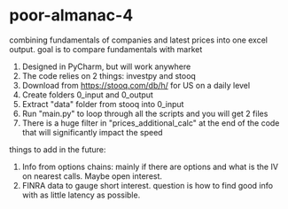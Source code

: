 # poor-almanac-4

combining fundamentals of companies and latest prices into one excel output. 
goal is to compare fundamentals with market 

1. Designed in PyCharm, but will work anywhere
2. The code relies on 2 things: investpy and stooq
3. Download from https://stooq.com/db/h/ for US on a daily level
4. Create folders 0_input and 0_output
5. Extract "data" folder from stooq into 0_input
6. Run "main.py" to loop through all the scripts and you will get 2 files 
7. There is a huge filter in "prices_additional_calc" at the end of the code that will significantly impact the speed

things to add in the future: 
1. Info from options chains: mainly if there are options and what is the IV on nearest calls. Maybe open interest. 
2. FINRA data to gauge short interest. question is how to find good info with as little latency as possible.  

